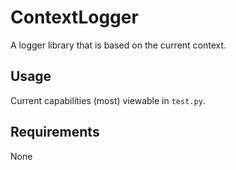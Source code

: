 # ContextLogger
A logger library that is based on the current context.

## Usage
Current capabilities (most) viewable in `test.py`.

## Requirements
None